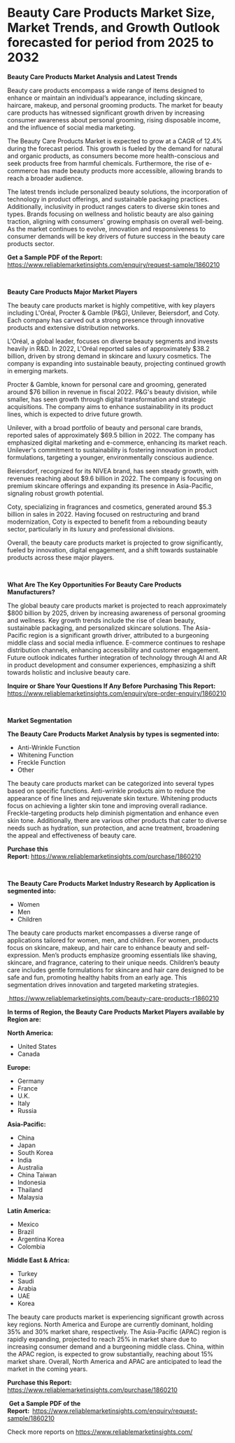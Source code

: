 <p><h1>Beauty Care Products Market Size, Market Trends, and Growth Outlook forecasted for period from 2025 to 2032</h1></p><p><strong>Beauty Care Products Market Analysis and Latest Trends</strong></p>
<p><p>Beauty care products encompass a wide range of items designed to enhance or maintain an individual’s appearance, including skincare, haircare, makeup, and personal grooming products. The market for beauty care products has witnessed significant growth driven by increasing consumer awareness about personal grooming, rising disposable income, and the influence of social media marketing. </p><p>The Beauty Care Products Market is expected to grow at a CAGR of 12.4% during the forecast period. This growth is fueled by the demand for natural and organic products, as consumers become more health-conscious and seek products free from harmful chemicals. Furthermore, the rise of e-commerce has made beauty products more accessible, allowing brands to reach a broader audience. </p><p>The latest trends include personalized beauty solutions, the incorporation of technology in product offerings, and sustainable packaging practices. Additionally, inclusivity in product ranges caters to diverse skin tones and types. Brands focusing on wellness and holistic beauty are also gaining traction, aligning with consumers' growing emphasis on overall well-being. As the market continues to evolve, innovation and responsiveness to consumer demands will be key drivers of future success in the beauty care products sector.</p></p>
<p><strong>Get a Sample PDF of the Report:&nbsp;</strong> <a href="https://www.reliablemarketinsights.com/enquiry/request-sample/1860210?utm_campaign=1887&utm_medium=2&utm_source=Github&utm_content=ia&utm_term=09022025&utm_id=beauty-care-products">https://www.reliablemarketinsights.com/enquiry/request-sample/1860210</a></p>
<p>&nbsp;</p>
<p><strong>Beauty Care Products Major Market Players</strong></p>
<p><p>The beauty care products market is highly competitive, with key players including L'Oréal, Procter & Gamble (P&G), Unilever, Beiersdorf, and Coty. Each company has carved out a strong presence through innovative products and extensive distribution networks.</p><p>L'Oréal, a global leader, focuses on diverse beauty segments and invests heavily in R&D. In 2022, L'Oréal reported sales of approximately $38.2 billion, driven by strong demand in skincare and luxury cosmetics. The company is expanding into sustainable beauty, projecting continued growth in emerging markets.</p><p>Procter & Gamble, known for personal care and grooming, generated around $76 billion in revenue in fiscal 2022. P&G's beauty division, while smaller, has seen growth through digital transformation and strategic acquisitions. The company aims to enhance sustainability in its product lines, which is expected to drive future growth.</p><p>Unilever, with a broad portfolio of beauty and personal care brands, reported sales of approximately $69.5 billion in 2022. The company has emphasized digital marketing and e-commerce, enhancing its market reach. Unilever's commitment to sustainability is fostering innovation in product formulations, targeting a younger, environmentally conscious audience.</p><p>Beiersdorf, recognized for its NIVEA brand, has seen steady growth, with revenues reaching about $9.6 billion in 2022. The company is focusing on premium skincare offerings and expanding its presence in Asia-Pacific, signaling robust growth potential.</p><p>Coty, specializing in fragrances and cosmetics, generated around $5.3 billion in sales in 2022. Having focused on restructuring and brand modernization, Coty is expected to benefit from a rebounding beauty sector, particularly in its luxury and professional divisions.</p><p>Overall, the beauty care products market is projected to grow significantly, fueled by innovation, digital engagement, and a shift towards sustainable products across these major players.</p></p>
<p>&nbsp;</p>
<p><strong>What Are The Key Opportunities For Beauty Care Products Manufacturers?</strong></p>
<p><p>The global beauty care products market is projected to reach approximately $800 billion by 2025, driven by increasing awareness of personal grooming and wellness. Key growth trends include the rise of clean beauty, sustainable packaging, and personalized skincare solutions. The Asia-Pacific region is a significant growth driver, attributed to a burgeoning middle class and social media influence. E-commerce continues to reshape distribution channels, enhancing accessibility and customer engagement. Future outlook indicates further integration of technology through AI and AR in product development and consumer experiences, emphasizing a shift towards holistic and inclusive beauty care.</p></p>
<p><strong>Inquire or Share Your Questions If Any Before Purchasing This Report:</strong> <a href="https://www.reliablemarketinsights.com/enquiry/pre-order-enquiry/1860210?utm_campaign=1887&utm_medium=2&utm_source=Github&utm_content=ia&utm_term=09022025&utm_id=beauty-care-products">https://www.reliablemarketinsights.com/enquiry/pre-order-enquiry/1860210</a></p>
<p>&nbsp;</p>
<p><strong>Market Segmentation</strong></p>
<p><strong>The Beauty Care Products Market Analysis by types is segmented into:</strong></p>
<p><ul><li>Anti-Wrinkle Function</li><li>Whitening Function</li><li>Freckle Function</li><li>Other</li></ul></p>
<p><p>The beauty care products market can be categorized into several types based on specific functions. Anti-wrinkle products aim to reduce the appearance of fine lines and rejuvenate skin texture. Whitening products focus on achieving a lighter skin tone and improving overall radiance. Freckle-targeting products help diminish pigmentation and enhance even skin tone. Additionally, there are various other products that cater to diverse needs such as hydration, sun protection, and acne treatment, broadening the appeal and effectiveness of beauty care.</p></p>
<p><strong>Purchase this Report:&nbsp;</strong><a href="https://www.reliablemarketinsights.com/purchase/1860210?utm_campaign=1887&utm_medium=2&utm_source=Github&utm_content=ia&utm_term=09022025&utm_id=beauty-care-products">https://www.reliablemarketinsights.com/purchase/1860210</a></p>
<p>&nbsp;</p>
<p><strong>The Beauty Care Products Market Industry Research by Application is segmented into:</strong></p>
<p><ul><li>Women</li><li>Men</li><li>Children</li></ul></p>
<p><p>The beauty care products market encompasses a diverse range of applications tailored for women, men, and children. For women, products focus on skincare, makeup, and hair care to enhance beauty and self-expression. Men’s products emphasize grooming essentials like shaving, skincare, and fragrance, catering to their unique needs. Children’s beauty care includes gentle formulations for skincare and hair care designed to be safe and fun, promoting healthy habits from an early age. This segmentation drives innovation and targeted marketing strategies.</p></p>
<p><a href="https://www.reliablemarketinsights.com/beauty-care-products-r1860210?utm_campaign=1887&utm_medium=2&utm_source=Github&utm_content=ia&utm_term=09022025&utm_id=beauty-care-products">&nbsp;https://www.reliablemarketinsights.com/beauty-care-products-r1860210</a></p>
<p><strong>In terms of Region, the Beauty Care Products Market Players available by Region are:</strong></p>
<p>
    <p> <strong> North America: </strong>
        <ul>
            <li>United States</li>
            <li>Canada</li>
        </ul>
        </p> 
    <p> <strong> Europe: </strong>
        <ul>
            <li>Germany</li>
            <li>France</li>
            <li>U.K.</li>
            <li>Italy</li>
            <li>Russia</li>
        </ul>
        </p> 
    <p> <strong> Asia-Pacific: </strong>
        <ul>
            <li>China</li>
            <li>Japan</li>
            <li>South Korea</li>
            <li>India</li>
            <li>Australia</li>
            <li>China Taiwan</li>
            <li>Indonesia</li>
            <li>Thailand</li>
            <li>Malaysia</li>
        </ul>
        </p> 
    <p> <strong> Latin America: </strong>
        <ul>
            <li>Mexico</li>
            <li>Brazil</li>
            <li>Argentina Korea</li>
            <li>Colombia</li>
        </ul>
        </p> 
    <p> <strong> Middle East & Africa: </strong>
        <ul>
            <li>Turkey</li>
            <li>Saudi</li>
            <li>Arabia</li>
            <li>UAE</li>
            <li>Korea</li>
        </ul>
    </p>
    </p>
<p><p>The beauty care products market is experiencing significant growth across key regions. North America and Europe are currently dominant, holding 35% and 30% market share, respectively. The Asia-Pacific (APAC) region is rapidly expanding, projected to reach 25% in market share due to increasing consumer demand and a burgeoning middle class. China, within the APAC region, is expected to grow substantially, reaching about 15% market share. Overall, North America and APAC are anticipated to lead the market in the coming years.</p></p>
<p><strong>Purchase this Report: </strong><a href="https://www.reliablemarketinsights.com/purchase/1860210?utm_campaign=1887&utm_medium=2&utm_source=Github&utm_content=ia&utm_term=09022025&utm_id=beauty-care-products">https://www.reliablemarketinsights.com/purchase/1860210</a></p>
<p>&nbsp;<strong>Get a Sample PDF of the Report:&nbsp;&nbsp;</strong><a href="https://www.reliablemarketinsights.com/enquiry/request-sample/1860210?utm_campaign=1887&utm_medium=2&utm_source=Github&utm_content=ia&utm_term=09022025&utm_id=beauty-care-products">https://www.reliablemarketinsights.com/enquiry/request-sample/1860210</a></p>
<p><strong></strong></p>
<p>Check more reports on <a href="https://www.reliablemarketinsights.com/?utm_campaign=1887&utm_medium=2&utm_source=Github&utm_content=ia&utm_term=09022025&utm_id=beauty-care-products">https://www.reliablemarketinsights.com/</a></p>